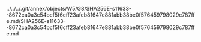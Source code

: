 ../../../.git/annex/objects/W5/G8/SHA256E-s11633--8672ca0a3c54bcf5f6cff23afeb81647e881abb38be0f576459798029c787ffe.md/SHA256E-s11633--8672ca0a3c54bcf5f6cff23afeb81647e881abb38be0f576459798029c787ffe.md